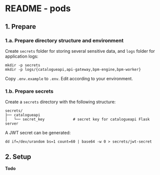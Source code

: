 # README - pods

## 1. Prepare 

### 1.a. Prepare directory structure and environment

Create `secrets` folder for storing several sensitive data, and `logs` folder for application logs:

    mkdir -p secrets
    mkdir -p logs/{catalogueapi,api-gateway,bpm-engine,bpm-worker}

Copy `.env.example` to `.env`. Edit according to your environment.

### 1.b. Prepare secrets

Create a `secrets` directory with the following structure:

```
secrets/
├── catalogueapi
│   └── secret_key             # secret key for catalogueapi Flask server 

```

A JWT secret can be generated:

    dd if=/dev/urandom bs=1 count=60 | base64 -w 0 > secrets/jwt-secret

## 2. Setup


__Todo__
